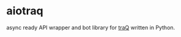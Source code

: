 # aiotraq

async ready API wrapper and bot library for [traQ](https://github.com/traPtitech/traQ) written in Python.
